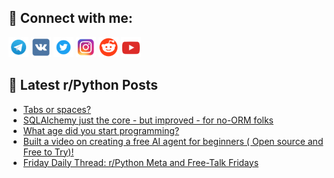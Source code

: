 ## 🔎 Connect with me:
[<img src="https://github.com/bullbesh/bullbesh/blob/main/images/Telegram.png" width="32" height="32" />](https://t.me/bullbesh)
[<img src="https://github.com/bullbesh/bullbesh/blob/main/images/VK.png" width="32" height="32" />](https://vk.com/bullbesh)
[<img src="https://github.com/bullbesh/bullbesh/blob/main/images/Twitter.png" width="32" height="32" />](https://twitter.com/bullbesh1)
[<img src="https://github.com/bullbesh/bullbesh/blob/main/images/Instagram.png" width="32" height="32" />](https://www.instagram.com/bullbesh)
[<img src="https://github.com/bullbesh/bullbesh/blob/main/images/Reddit.png" width="32" height="32" />](https://www.reddit.com/user/bullbesh)
[<img src="https://github.com/bullbesh/bullbesh/blob/main/images/YouTube.png" width="32" height="32" />](https://www.youtube.com/channel/UCtfjRs6uzgq5mfm8S06WTcg)

## 📕 Latest r/Python Posts
<!-- BLOG-POST-LIST:START -->
- [Tabs or spaces?](https://www.reddit.com/r/Python/comments/1la5m9a/tabs_or_spaces/)
- [SQLAlchemy just the core - but improved - for no-ORM folks](https://www.reddit.com/r/Python/comments/1la4yvk/sqlalchemy_just_the_core_but_improved_for_noorm/)
- [What age did you start programming?](https://www.reddit.com/r/Python/comments/1la4gkj/what_age_did_you_start_programming/)
- [Built a video on creating a free AI agent for beginners &lpar; Open source and Free to Try&rpar;!](https://www.reddit.com/r/Python/comments/1la3n57/built_a_video_on_creating_a_free_ai_agent_for/)
- [Friday Daily Thread: r/Python Meta and Free-Talk Fridays](https://www.reddit.com/r/Python/comments/1la1w5g/friday_daily_thread_rpython_meta_and_freetalk/)
<!-- BLOG-POST-LIST:END -->
